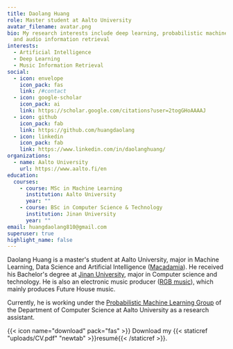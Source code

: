 ```yaml
---
title: Daolang Huang
role: Master student at Aalto University
avatar_filename: avatar.png
bio: My research interests include deep learning, probabilistic machine learning
  and audio information retrieval
interests:
  - Artificial Intelligence
  - Deep Learning
  - Music Information Retrieval
social:
  - icon: envelope
    icon_pack: fas
    link: /#contact
  - icon: google-scholar
    icon_pack: ai
    link: https://scholar.google.com/citations?user=2togGHoAAAAJ
  - icon: github
    icon_pack: fab
    link: https://github.com/huangdaolang
  - icon: linkedin
    icon_pack: fab
    link: https://www.linkedin.com/in/daolanghuang/
organizations:
  - name: Aalto University
    url: https://www.aalto.fi/en
education:
  courses:
    - course: MSc in Machine Learning
      institution: Aalto University
      year: ""
    - course: BSc in Computer Science & Technology
      institution: Jinan University
      year: ""
email: huangdaolang810@gmail.com
superuser: true
highlight_name: false
---
```

Daolang Huang is a master's student at Aalto University, major in Machine Learning, Data Science and Artificial Intelligence ([Macadamia](https://into.aalto.fi/display/enccis/Machine+Learning%2C+Data+Science+and+Artificial+Intelligence+%28Macadamia%29+2020-2022)). He received his Bachelor's degree at [Jinan University](https://www.jnu.edu.cn/), major in Computer science and technology. He is also an electronic music producer ([RGB music](https://open.spotify.com/artist/3DYsLJGSYlawMe16NpyhlA?si=1qwBZJ9iT6O9ne06Kw1tyQ&dl_branch=1)), which mainly produces Future House music.

Currently, he is working under the [Probabilistic Machine Learning Group](https://research.cs.aalto.fi/pml/) of the Department of Computer Science at Aalto University as a research assistant.

{{< icon name="download" pack="fas" >}} Download my {{< staticref "uploads/CV.pdf" "newtab" >}}resumé{{< /staticref >}}.